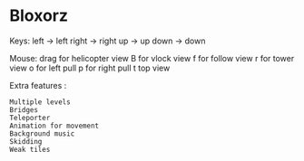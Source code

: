 # Bloxorz

Keys: 
	left  -> left
	right -> right
	up    -> up
	down  -> down

Mouse:
	drag for helicopter view
	B for vlock view
	f for follow view
	r for tower view
	o for left pull
	p for right pull
	t top view

Extra features :

	Multiple levels
	Bridges
	Teleporter
	Animation for movement
	Background music
	Skidding
	Weak tiles
	
